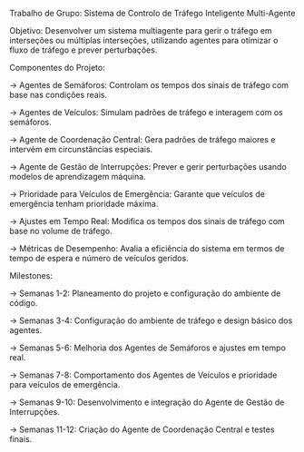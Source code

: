 Trabalho de Grupo: Sistema de Controlo de Tráfego Inteligente Multi-Agente

Objetivo: Desenvolver um sistema multiagente para gerir o tráfego em interseções ou múltiplas interseções, utilizando agentes para otimizar o fluxo de tráfego e prever perturbações.

Componentes do Projeto:

-> Agentes de Semáforos: Controlam os tempos dos sinais de tráfego com base nas condições reais.

-> Agentes de Veículos: Simulam padrões de tráfego e interagem com os semáforos.

-> Agente de Coordenação Central: Gera padrões de tráfego maiores e intervém em circunstâncias especiais.

-> Agente de Gestão de Interrupções: Prever e gerir perturbações usando modelos de aprendizagem máquina.

-> Prioridade para Veículos de Emergência: Garante que veículos de emergência tenham prioridade máxima.

-> Ajustes em Tempo Real: Modifica os tempos dos sinais de tráfego com base no volume de tráfego.

-> Métricas de Desempenho: Avalia a eficiência do sistema em termos de tempo de espera e número de veículos geridos.

Milestones:

-> Semanas 1-2: Planeamento do projeto e configuração do ambiente de código.

-> Semanas 3-4: Configuração do ambiente de tráfego e design básico dos agentes.

-> Semanas 5-6: Melhoria dos Agentes de Semáforos e ajustes em tempo real.

-> Semanas 7-8: Comportamento dos Agentes de Veículos e prioridade para veículos de emergência.

-> Semanas 9-10: Desenvolvimento e integração do Agente de Gestão de Interrupções.

-> Semanas 11-12: Criação do Agente de Coordenação Central e testes finais.